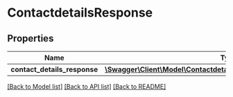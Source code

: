 # ContactdetailsResponse

## Properties
Name | Type | Description | Notes
------------ | ------------- | ------------- | -------------
**contact_details_response** | [**\Swagger\Client\Model\ContactdetailsResponseContactDetailsResponse**](ContactdetailsResponseContactDetailsResponse.md) |  | [optional] 

[[Back to Model list]](../README.md#documentation-for-models) [[Back to API list]](../README.md#documentation-for-api-endpoints) [[Back to README]](../README.md)


